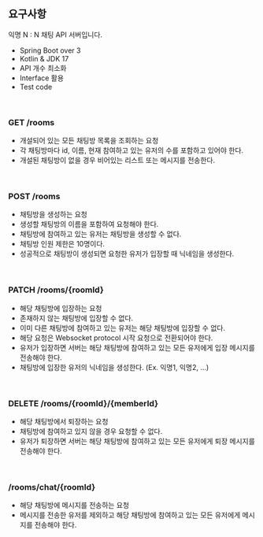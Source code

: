 ## 요구사항
익명 N : N 채팅 API 서버입니다.
- Spring Boot over 3
- Kotlin & JDK 17
- API 개수 최소화
- Interface 활용
- Test code
<br>

### GET /rooms
- 개설되어 있는 모든 채팅방 목록을 조회하는 요청
- 각 채팅방마다 id, 이름, 현재 참여하고 있는 유저의 수를 포함하고 있어야 한다.
- 개설된 채팅방이 없을 경우 비어있는 리스트 또는 메시지를 전송한다.
<br>

### POST /rooms
- 채팅방을 생성하는 요청
- 생성할 채팅방의 이름을 포함하여 요청해야 한다.
- 채팅방에 참여하고 있는 유저는 채팅방을 생성할 수 없다.
- 채팅방 인원 제한은 10명이다.
- 성공적으로 채팅방이 생성되면 요청한 유저가 입장할 때 닉네임을 생성한다.
<br>

### PATCH /rooms/{roomId}
- 해당 채팅방에 입장하는 요청
- 존재하지 않는 채팅방에 입장할 수 없다.
- 이미 다른 채팅방에 참여하고 있는 유저는 해당 채팅방에 입장할 수 없다.
- 해당 요청은 Websocket protocol 시작 요청으로 전환되어야 한다.
- 유저가 입장하면 서버는 해당 채팅방에 참여하고 있는 모든 유저에게 입장 메시지를 전송해야 한다.
- 채팅방에 입장한 유저의 닉네임을 생성한다. (Ex. 익명1, 익명2, ...)
<br>

### DELETE /rooms/{roomId}/{memberId}
- 해당 채팅방에서 퇴장하는 요청
- 채팅방에 참여하고 있지 않을 경우 요청할 수 없다.
- 유저가 퇴장하면 서버는 해당 채팅방에 참여하고 있는 모든 유저에게 퇴장 메시지를 전송해야 한다.
<br>

### /rooms/chat/{roomId}
- 해당 채팅방에 메시지를 전송하는 요청
- 메시지를 전송한 유저를 제외하고 해당 채팅방에 참여하고 있는 모든 유저에게 메시지를 전송해야 한다.

